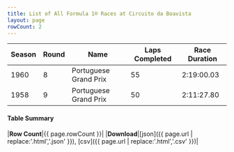 ```yaml
---
title: List of All Formula 1® Races at Circuito da Boavista
layout: page
rowCount: 2
---
```


| Season | Round | Name | Laps Completed | Race Duration |
|--|--|--|--|--|
| 1960 | 8 | Portuguese Grand Prix | 55 | 2:19:00.03 |
| 1958 | 9 | Portuguese Grand Prix | 50 | 2:11:27.80 |

#### Table Summary

|**Row Count**|{{ page.rowCount }}|
|**Download**|[json]({{ page.url | replace:'.html','.json' }}), [csv]({{ page.url | replace:'.html','.csv' }})|
